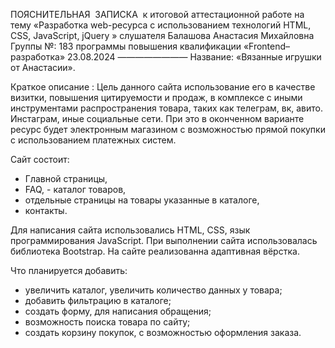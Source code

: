 ПОЯСНИТЕЛЬНАЯ  ЗАПИСКА 
к итоговой аттестационной работе на тему
«Разработка web-ресурса с использованием технологий 
HTML, CSS, JavaScript, jQuery »
слушателя Балашова Анастасия Михайловна 
Группы №: 183
программы повышения квалификации
«Frontend–разработка»
23.08.2024
————————
Название: «Вязанные игрушки от Анастасии».

  Краткое описание : 
Цель данного сайта использование его в качестве визитки, повышения цитируемости и продаж, в комплексе
с иными инструментами распространения товара, таких как телеграм, вк, авито. Инстаграм, иные социальные сети.
При это в оконченном варианте ресурс будет электронным магазином с возможностью прямой покупки 
с использованием платежных систем.

Сайт состоит:
- Главной страницы,
- FAQ, - каталог товаров,
- отдельные страницы на товары указанные в каталоге,
- контакты.

Для написания сайта использовались HTML, CSS, язык программирования JavaScript. 
При выполнении сайта использовалась библиотека Bootstrap. 
На сайте реализованна адаптивная вёрстка.

Что планируется добавить: 
- увеличить каталог, увеличить количество данных у товара;
- добавить фильтрацию в каталоге;
- создать форму, для написания обращения;
- возможность поиска товара по сайту;
- создать корзину покупок, с возможностью оформления заказа.
